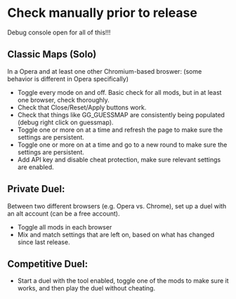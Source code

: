 # Check manually prior to release

Debug console open for all of this!!!

## Classic Maps (Solo)

In a Opera and at least one other Chromium-based broswer: (some behavior is different in Opera specifically)

* Toggle every mode on and off. Basic check for all mods, but in at least one browser, check thoroughly.
* Check that Close/Reset/Apply buttons work.
* Check that things like GG_GUESSMAP are consistently being populated (debug right click on guessmap).
* Toggle one or more on at a time and refresh the page to make sure the settings are persistent.
* Toggle one or more on at a time and go to a new round to make sure the settings are persistent.
* Add API key and disable cheat protection, make sure relevant settings are enabled.

## Private Duel:

Between two different browsers (e.g. Opera vs. Chrome), set up a duel with an alt account (can be a free account).

* Toggle all mods in each browser
* Mix and match settings that are left on, based on what has changed since last release.

## Competitive Duel:

* Start a duel with the tool enabled, toggle one of the mods to make sure it works, and then play the duel without cheating.
